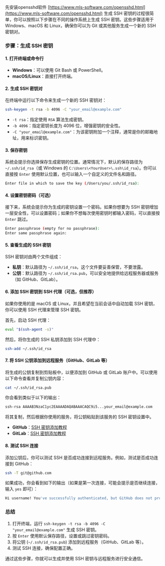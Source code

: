 先安装opensshd软件 [https://www.mls-software.com/opensshd.html](https://www.mls-software.com/opensshd.html)
生成 SSH 密钥的过程很简单，你可以按照以下步骤在不同的操作系统上生成 SSH 密钥。这些步骤适用于 Windows、macOS 和 Linux，确保你可以为 Git 或其他服务生成一个新的 SSH 密钥对。

### 步骤：生成 SSH 密钥

#### 1. 打开终端或命令行
- **Windows**：可以使用 Git Bash 或 PowerShell。
- **macOS/Linux**：直接打开终端。

#### 2. 生成 SSH 密钥对
在终端中运行以下命令来生成一个新的 SSH 密钥对：

```bash
ssh-keygen -t rsa -b 4096 -C "your_email@example.com"
```

- `-t rsa`：指定使用 `RSA` 算法生成密钥。
- `-b 4096`：指定密钥长度为 4096 位，增强密钥的安全性。
- `-C "your_email@example.com"`：为该密钥附加一个注释，通常是你的邮箱地址，用来标识密钥。

#### 3. 保存密钥
系统会提示你选择保存生成密钥的位置。通常情况下，默认的保存路径为 `~/.ssh/id_rsa`（或 Windows 的 `C:\Users\<YourUser>\.ssh\id_rsa`）。你可以直接按 `Enter` 使用默认位置，也可以输入一个自定义的文件名和路径。

```bash
Enter file in which to save the key (/Users/you/.ssh/id_rsa):
```

#### 4. 设置密钥密码（可选）
接下来，系统会提示你为生成的密钥设置一个密码。如果你想要为 SSH 密钥增加一层安全性，可以设置密码；如果你不想每次使用密钥时都输入密码，可以直接按 `Enter` 跳过。

```bash
Enter passphrase (empty for no passphrase):
Enter same passphrase again:
```

#### 5. 查看生成的 SSH 密钥
SSH 密钥对由两个文件组成：
- **私钥**：默认路径为 `~/.ssh/id_rsa`，这个文件要妥善保管，不要泄露。
- **公钥**：默认路径为 `~/.ssh/id_rsa.pub`，可以安全地提供给远程服务器或服务（如 GitHub、GitLab）。

#### 6. 添加 SSH 密钥到 SSH 代理（可选，但推荐）
如果你使用的是 macOS 或 Linux，并且希望在当前会话中自动加载 SSH 密钥，你可以使用 SSH 代理来管理 SSH 密钥。

首先，启动 SSH 代理：
```bash
eval "$(ssh-agent -s)"
```

然后，将你生成的 SSH 私钥添加到 SSH 代理中：
```bash
ssh-add ~/.ssh/id_rsa
```

#### 7. 将 SSH 公钥添加到远程服务（GitHub、GitLab 等）
将生成的公钥复制到剪贴板中，以便添加到 GitHub 或 GitLab 账户中。可以使用以下命令查看并复制公钥内容：

```bash
cat ~/.ssh/id_rsa.pub
```

你会看到类似于以下的输出：

```bash
ssh-rsa AAAAB3NzaC1yc2EAAAADAQABAAACAQC9i5...your_email@example.com
```

将其复制，然后根据你使用的服务，将公钥粘贴到该服务的 SSH 密钥设置中。

- **GitHub**：[SSH 密钥添加教程](https://github.com/settings/keys)
- **GitLab**：[SSH 密钥添加教程](https://gitlab.com/profile/keys)

#### 8. 测试 SSH 连接
添加公钥后，你可以测试 SSH 是否成功连接到远程服务。例如，测试是否成功连接到 GitHub：

```bash
ssh -T git@github.com
```

如果成功，你会看到如下的输出（如果是第一次连接，可能会提示是否继续连接，输入 `yes` 即可）：

```bash
Hi username! You've successfully authenticated, but GitHub does not provide shell access.
```

### 总结

1. 打开终端，运行 `ssh-keygen -t rsa -b 4096 -C "your_email@example.com"` 生成 SSH 密钥。
2. 按 `Enter` 使用默认保存路径，设置或跳过密钥密码。
3. 将公钥 (`~/.ssh/id_rsa.pub`) 添加到远程服务（GitHub、GitLab 等）。
4. 测试 SSH 连接，确保配置正确。

通过这些步骤，你就可以生成并使用 SSH 密钥与远程服务进行安全通信。
